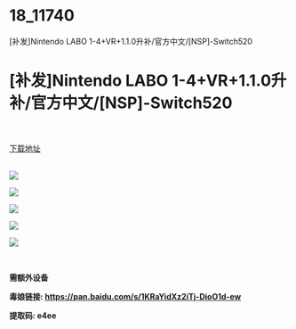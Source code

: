 # 18_11740
[补发]Nintendo LABO 1-4+VR+1.1.0升补/官方中文/[NSP]-Switch520
# [补发]Nintendo LABO 1-4+VR+1.1.0升补/官方中文/[NSP]-Switch520
 <br/></br>
[下载地址](https://www.switch520.cc/article/11740 "下载地址")
<br/></br>

<p><strong><img src="https://www.switch520.cc/muke_img/upload_art_editor_20210318-1_de428ced6221fdf11b491c390469ba4e.jpg"></strong></p>
<p><strong><img src="https://www.switch520.cc/muke_img/upload_art_editor_20210318-1_2ccbbecbbbc0c0cde17f3d68c0dbe355.jpg"></strong></p>
<p><strong><img src="https://www.switch520.cc/muke_img/upload_art_editor_20210318-1_10c317fcfd098e29b842c9c11622926f.jpg"></strong></p>
<p><strong><img src="https://www.switch520.cc/muke_img/upload_art_editor_20210318-1_3b8de6b40ba6d45513439a654033e21e.jpg"></strong></p>
<p><strong><img src="https://www.switch520.cc/muke_img/upload_art_editor_20210318-1_58dec98ca50ff2916bfb2ab42a077600.jpg"></strong></p>
<p>&nbsp;</p>
<p><strong>需额外设备</strong></p>
<p><strong>毒娘链接: <a href="https://pan.baidu.com/s/1KRaYidXz2iTj-DioO1d-ew">https://pan.baidu.com/s/1KRaYidXz2iTj-DioO1d-ew </a></strong></p>
<p><strong>提取码: e4ee&nbsp;</strong></p>
<p>&nbsp;</p>
